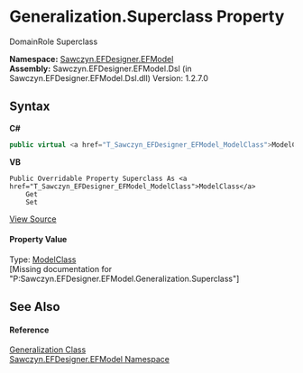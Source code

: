 # Generalization.Superclass Property 
 

DomainRole Superclass

**Namespace:**&nbsp;<a href="N_Sawczyn_EFDesigner_EFModel">Sawczyn.EFDesigner.EFModel</a><br />**Assembly:**&nbsp;Sawczyn.EFDesigner.EFModel.Dsl (in Sawczyn.EFDesigner.EFModel.Dsl.dll) Version: 1.2.7.0

## Syntax

**C#**<br />
``` C#
public virtual <a href="T_Sawczyn_EFDesigner_EFModel_ModelClass">ModelClass</a> Superclass { get; set; }
```

**VB**<br />
``` VB
Public Overridable Property Superclass As <a href="T_Sawczyn_EFDesigner_EFModel_ModelClass">ModelClass</a>
	Get
	Set
```

<a href="https://github.com/msawczyn/EFDesigner/tree/master/src/Dsl/GeneratedCode/DomainRelationships.cs#L2613" title="View the source code">View Source</a><br />

#### Property Value
Type: <a href="T_Sawczyn_EFDesigner_EFModel_ModelClass">ModelClass</a><br />\[Missing <value> documentation for "P:Sawczyn.EFDesigner.EFModel.Generalization.Superclass"\]

## See Also


#### Reference
<a href="T_Sawczyn_EFDesigner_EFModel_Generalization">Generalization Class</a><br /><a href="N_Sawczyn_EFDesigner_EFModel">Sawczyn.EFDesigner.EFModel Namespace</a><br />